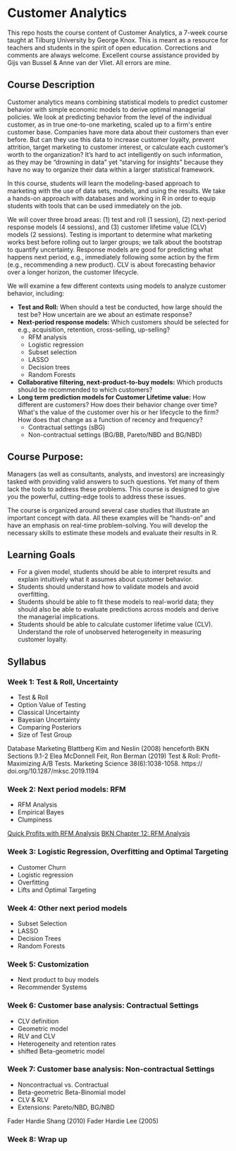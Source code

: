 # Customer Analytics

This repo hosts the course content of Customer Analytics, a 7-week course taught at Tilburg University by George Knox.  This is meant as a resource for teachers and students in the spirit of open education.  Corrections and comments are always welcome.  Excellent course assistance provided by Gijs van Bussel & Anne van der Vliet.  All errors are mine.  

## Course Description

Customer analytics means combining statistical models to predict customer behavior with simple economic models to derive optimal managerial policies. We look at predicting behavior from the level of the individual customer, as in true one-to-one marketing, scaled up to a firm's entire customer base. Companies have more data about their customers than ever before. But can they use this data to increase customer loyalty, prevent attrition, target marketing to customer interest, or calculate each customer’s worth to the organization?  It’s hard to act intelligently on such information, as they may be “drowning in data” yet “starving for insights” because they have no way to organize their data within a larger statistical framework. 

In this course, students will learn the modeling-based approach to marketing with the use of data sets, models, and using the results. We take a hands-on approach with databases and working in R in order to equip students with tools that can be used immediately on the job.

We will cover three broad areas: (1) test and roll (1 session), (2) next-period response models (4 sessions), and (3) customer lifetime value (CLV) models (2 sessions). Testing is important to determine what marketing works best before rolling out to larger groups; we talk about the bootstrap to quantify uncertainty. Response models are good for predicting what happens next period, e.g., immediately following some action by the firm (e.g., recommending a new product). CLV is about forecasting behavior over a longer horizon, the customer lifecycle.

We will examine a few different contexts using models to analyze customer behavior, including:

* **Test and Roll:** When should a test be conducted, how large should the test be?  How uncertain are we about an estimate response?
* **Next-period response models:** Which customers should be selected for e.g., acquisition, retention, cross-selling, up-selling?
  - RFM analysis
  - Logistic regression
  - Subset selection
  - LASSO
  - Decision trees
  - Random Forests
* **Collaborative filtering, next-product-to-buy models:** Which products should be recommended to which customers?
* **Long term prediction models for Customer Lifetime value:** How different are customers? How does their behavior change over time? What's the value of the customer over his or her lifecycle to the firm?  How does that change as a function of recency and frequency?  
  - Contractual settings (sBG)
  - Non-contractual settings (BG/BB, Pareto/NBD and BG/NBD)
 

## Course Purpose:

Managers (as well as consultants, analysts, and investors) are increasingly tasked with providing valid answers to such questions. Yet many of them lack the tools to address these problems. This course is designed to give you the powerful, cutting-edge tools to address these issues.

The course is organized around several case studies that illustrate an important concept with data. All these examples will be “hands-on” and have an emphasis on real-time problem-solving. You will develop the necessary skills to estimate these models and evaluate their results in R. 

## Learning Goals

* For a given model, students should be able to interpret results and explain intuitively what it assumes about customer behavior.
* Students should understand how to validate models and avoid overfitting.
* Students should be able to fit these models to real-world data; they should also be able to evaluate predictions across models and derive the managerial implications.
* Students should be able to calculate customer lifetime value (CLV).
Understand the role of unobserved heterogeneity in measuring customer loyalty.

## Syllabus

### Week 1: Test & Roll, Uncertainty

* Test & Roll
* Option Value of Testing
* Classical Uncertainty
* Bayesian Uncertainty
* Comparing Posteriors
* Size of Test Group

Database Marketing Blattberg Kim and Neslin (2008) henceforth BKN Sections 9.1-2
Elea McDonnell Feit, Ron Berman (2019) Test & Roll: Profit-Maximizing A/B Tests. Marketing Science 38(6):1038-1058. https://
doi.org/10.1287/mksc.2019.1194

### Week 2: Next period models: RFM

* RFM Analysis
* Empirical Bayes
* Clumpiness

[Quick Profits with RFM Analysis](http://www.dbmarketing.com/articles/Art149.htm)
[BKN Chapter 12: RFM Analysis](http://link.springer.com/book/10.1007%2F978-0-387-72579-6)

### Week 3: Logistic Regression, Overfitting and Optimal Targeting

* Customer Churn
* Logistic regression
* Overfitting
* Lifts and Optimal Targeting



### Week 4: Other next period models

* Subset Selection
* LASSO
* Decision Trees
* Random Forests

### Week 5: Customization

* Next product to buy models
* Recommender Systems

### Week 6: Customer base analysis: Contractual Settings

* CLV definition
* Geometric model
* RLV and CLV
* Heterogeneity and retention rates
* shifted Beta-geometric model



### Week 7: Customer base analysis: Non-contractual Settings

* Noncontractual vs. Contractual
* Beta-geometric Beta-Binomial model
* CLV & RLV
* Extensions: Pareto/NBD, BG/NBD

Fader Hardie Shang (2010)
Fader Hardie Lee (2005)


### Week 8: Wrap up

